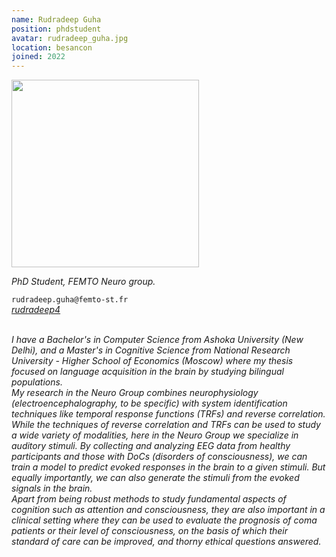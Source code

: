 ```yaml
---
name: Rudradeep Guha
position: phdstudent
avatar: rudradeep_guha.jpg
location: besancon
joined: 2022
---
```


<img width="300" src="{{site.baseurl}}/images/people/{{page.avatar}}" data-action="zoom">

_PhD Student, FEMTO Neuro group._<br>

<i class="fa fa-envelope-o"></i> `rudradeep.guha@femto-st.fr` <br>
<i class="fa fa-github" /> [rudradeep4](https://github.com/rudradeep4) <br>


<br>
I have a Bachelor's in Computer Science from Ashoka University (New Delhi), and a Master's in Cognitive Science from National Research University - Higher School of Economics (Moscow) where my thesis focused on language acquisition in the brain by studying bilingual populations. <br>
My research in the Neuro Group combines neurophysiology (electroencephalography, to be specific) with system identification techniques like temporal response functions (TRFs) and reverse correlation. <br>
While the techniques of reverse correlation and TRFs can be used to study a wide variety of modalities, here in the Neuro Group we specialize in auditory stimuli. By collecting and analyzing EEG data from healthy participants and those with DoCs (disorders of consciousness), we can train a model to predict evoked responses in the brain to a given stimuli. But equally importantly, we can also generate the stimuli from the evoked signals in the brain. <br>
Apart from being robust methods to study fundamental aspects of cognition such as attention and consciousness, they are also important in a clinical setting where they can be used to evaluate the prognosis of coma patients or their level of consciousness, on the basis of which their standard of care can be improved, and thorny ethical questions answered.